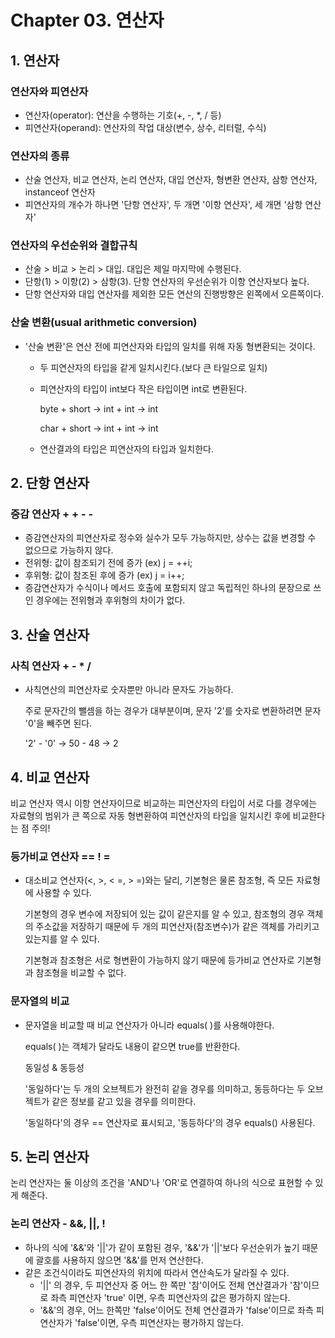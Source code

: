 # Chapter 03. 연산자

## 1. 연산자

### 연산자와 피연산자

- 연산자(operator): 연산을 수행하는 기호(+, -, *, / 등)
- 피연산자(operand): 연산자의 작업 대상(변수, 상수, 리터럴, 수식)

### 연산자의 종류

- 산술 연산자, 비교 연산자, 논리 연산자, 대입 연산자, 형변환 연산자, 삼항 연산자, instanceof 연산자
- 피연산자의 개수가 하나면 '단항 연산자', 두 개면 '이항 연산자', 세 개면 '삼항 연산자'

### 연산자의 우선순위와 결합규칙

- 산술 > 비교 > 논리 > 대입. 대입은 제일 마지막에 수행된다.
- 단항(1) > 이항(2) > 삼항(3). 단항 연산자의 우선순위가 이항 연산자보다 높다.
- 단항 연산자와 대입 연산자를 제외한 모든 연산의 진행방향은 왼쪽에서 오른쪽이다.

### 산술 변환(usual arithmetic conversion)

- '산술 변환'은 연산 전에 피연산자와 타입의 일치를 위해 자동 형변환되는 것이다.
    - 두 피연산자의 타입을 같게 일치시킨다.(보다 큰 타일으로 일치)
    - 피연산자의 타입이 int보다 작은 타입이면 int로 변환된다.
        
        byte + short → int + int → int
        
        char + short → int + int → int
        
    - 연산결과의 타입은 피연산자의 타입과 일치한다.

## 2. 단항 연산자

### 증감 연산자 + +   - -

- 증감연산자의 피연산자로 정수와 실수가 모두 가능하지만, 상수는 값을 변경할 수 없으므로 가능하지 않다.
- 전위형: 값이 참조되기 전에 증가 (ex) j = ++i;
- 후위형: 값이 참조된 후에 증가 (ex) j = i++;
- 증감연산자가 수식이나 메서드 호출에 포함되지 않고 독립적인 하나의 문장으로 쓰인 경우에는 전위형과 후위형의 차이가 없다.

## 3. 산술 연산자

### 사칙 연산자 + - * /

- 사칙연산의 피연산자로 숫자뿐만 아니라 문자도 가능하다.
    
    주로 문자간의 뺄셈을 하는 경우가 대부분이며, 문자 '2'를 숫자로 변환하려면 문자 '0'을 빼주면 된다.
    
    '2' - '0' → 50 - 48 → 2
    

## 4. 비교 연산자

비교 연산자 역시 이항 연산자이므로 비교하는 피연산자의 타입이 서로 다를 경우에는 자료형의 범위가 큰 쪽으로 자동 형변환하여 피연산자의 타입을 일치시킨 후에 비교한다는 점 주의!

### 등가비교 연산자 ==  ! =

- 대소비교 연산자(<, >, < =,  > =)와는 달리, 기본형은 물론 참조형, 즉 모든 자료형에 사용할 수 있다.
    
    기본형의 경우 변수에 저장되어 있는 값이 같은지를 알 수 있고, 참조형의 경우 객체의 주소값을 저장하기 때문에 두 개의 피연산자(참조변수)가 같은 객체를 가리키고 있는지를 알 수 있다.
    
    기본형과 참조형은 서로 형변환이 가능하지 않기 때문에 등가비교 연산자로 기본형과 참조형을 비교할 수 없다.
    

### 문자열의 비교

- 문자열을 비교할 때 비교 연산자가 아니라 equals( )를 사용해야한다.
    
    equals( )는 객체가 달라도 내용이 같으면 true를 반환한다.

    동일성 & 동등성

    '동일하다'는 두 개의 오브젝트가 완전히 같을 경우를 의미하고, 동등하다는 두 오브젝트가 같은 정보를 같고 있을 경우를 의미한다.

    '동일하다'의 경우 == 연산자로 표시되고, '동등하다'의 경우 equals() 사용된다.

    

## 5. 논리 연산자

 논리 연산자는 둘 이상의 조건을 'AND'나 'OR'로 연결하여 하나의 식으로 표현할 수 있게 해준다.

### 논리 연산자 - &&, ||, !

- 하나의 식에 '&&'와 '||'가 같이 포함된 경우, '&&'가 '||'보다 우선순위가 높기 때문에 괄호를 사용하지 않으면 '&&'를 먼저 연산한다.
- 같은 조건식이라도 피연산자의 위치에 따라서 연산속도가 달라질 수 있다.
    - '||' 의 경우, 두 피연산자 중 어느 한 쪽만 '참'이어도 전체 연산결과가 '참'이므로 좌측 피연산자 'true' 이면, 우측 피연산자의 값은 평가하지 않는다.
    - '&&'의 경우, 어느 한쪽만 'false'이어도 전체 연산결과가 'false'이므로 좌측 피연산자가 'false'이면, 우측 피연산자는 평가하지 않는다.